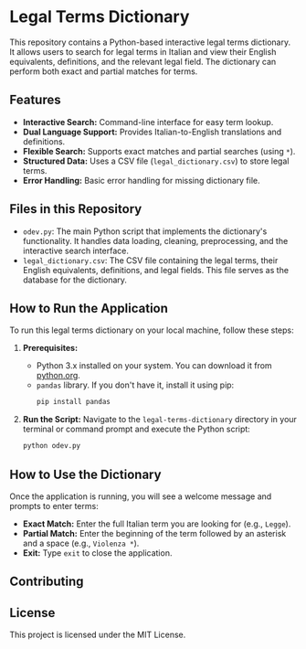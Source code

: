# Legal Terms Dictionary

This repository contains a Python-based interactive legal terms dictionary. It allows users to search for legal terms in Italian and view their English equivalents, definitions, and the relevant legal field. The dictionary can perform both exact and partial matches for terms.

## Features

* **Interactive Search:** Command-line interface for easy term lookup.
* **Dual Language Support:** Provides Italian-to-English translations and definitions.
* **Flexible Search:** Supports exact matches and partial searches (using `*`).
* **Structured Data:** Uses a CSV file (`legal_dictionary.csv`) to store legal terms.
* **Error Handling:** Basic error handling for missing dictionary file.

## Files in this Repository

* `odev.py`: The main Python script that implements the dictionary's functionality. It handles data loading, cleaning, preprocessing, and the interactive search interface.
* `legal_dictionary.csv`: The CSV file containing the legal terms, their English equivalents, definitions, and legal fields. This file serves as the database for the dictionary.

## How to Run the Application

To run this legal terms dictionary on your local machine, follow these steps:

1.  **Prerequisites:**
    * Python 3.x installed on your system. You can download it from [python.org](https://www.python.org/).
    * `pandas` library. If you don't have it, install it using pip:
        ```bash
        pip install pandas
        ```

2.  **Run the Script:**
    Navigate to the `legal-terms-dictionary` directory in your terminal or command prompt and execute the Python script:
    ```bash
    python odev.py
    ```

## How to Use the Dictionary

Once the application is running, you will see a welcome message and prompts to enter terms:

* **Exact Match:** Enter the full Italian term you are looking for (e.g., `Legge`).
* **Partial Match:** Enter the beginning of the term followed by an asterisk and a space (e.g., `Violenza *`).
* **Exit:** Type `exit` to close the application.

## Contributing


## License

This project is licensed under the MIT License.
